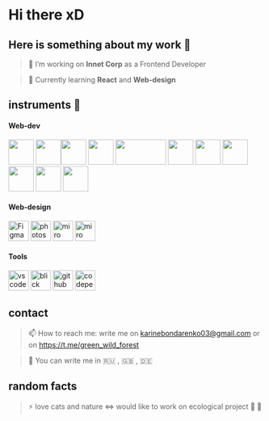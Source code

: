 # Hi there xD

## Here is something about my work :triangular_ruler:

>🔭 I’m working on **Innet Corp** as a Frontend Developer

> 🌱 Currently learning **React** and **Web-design**


## instruments :construction:
<!-- [![Top Langs](https://github-readme-stats.vercel.app/api/top-langs/?username=LivingTribunal18&layout=compact)](https://github.com/anuraghazra/github-readme-stats) -->
 
#### Web-dev
<img src="https://upload.wikimedia.org/wikipedia/commons/thumb/9/99/Unofficial_JavaScript_logo_2.svg/1200px-Unofficial_JavaScript_logo_2.svg.png" width="50px" height="50px" /> <img src="https://upload.wikimedia.org/wikipedia/commons/thumb/a/a7/React-icon.svg/1200px-React-icon.svg.png" height="50px" /><img src="https://upload.wikimedia.org/wikipedia/commons/thumb/6/61/HTML5_logo_and_wordmark.svg/1024px-HTML5_logo_and_wordmark.svg.png" width="50px" height="50px" /> <img src="https://upload.wikimedia.org/wikipedia/commons/thumb/d/d5/CSS3_logo_and_wordmark.svg/800px-CSS3_logo_and_wordmark.svg.png" height="50px" /> <img width="100px" height="50px" src="https://upload.wikimedia.org/wikipedia/commons/thumb/9/96/Sass_Logo_Color.svg/1280px-Sass_Logo_Color.svg.png" /> <img src="https://stepansuvorov.com/blog/wp-content/uploads/2016/05/gulp-2x.png" height="50px" /> <img src="https://upload.wikimedia.org/wikipedia/commons/thumb/b/b2/Bootstrap_logo.svg/1280px-Bootstrap_logo.svg.png" width="50px" /> <img src="https://www.markusantonwolf.com/media/pages/blog/tailwind-css/265298487-1623549769/tailwind-css-logo.svg" height="50px" /> <img src="https://web-creator.ru/uploads/Page/43/php.svg" height="50px" /> <img src="https://redbeanphp.com/img/redbeanphp_logo.png" height="50px" /> <img src="https://upload.wikimedia.org/wikipedia/ru/d/d3/Mysql.png" height="50px" />

#### Web-design
<img alt="Figma" height="40px" src="https://upload.wikimedia.org/wikipedia/commons/a/ad/Figma-1-logo.png" /> <img alt="photoshop" height="40px" src="https://upload.wikimedia.org/wikipedia/commons/thumb/a/af/Adobe_Photoshop_CC_icon.svg/1200px-Adobe_Photoshop_CC_icon.svg.png" /> <img alt="miro" height="40px" src="https://www.adobe.com/content/dam/cc/icons/illustrator.svg" /> <img alt="miro" height="40px" src="https://hsto.org/getpro/moikrug/uploads/company/100/004/390/5/logo/medium_05f9acd566a8a72dbaa07fa0f89f7c9d.png" />



#### Tools
<img alt="vscode" height="40px" src="https://img.icons8.com/color/452/visual-studio-code-2019.png" /> <img alt="blick" height="40px" src="https://upload.wikimedia.org/wikipedia/commons/b/b0/Blisk-logo-transparent.png" />  <img alt="github" height="40px" src="https://upload.wikimedia.org/wikipedia/commons/9/91/Octicons-mark-github.svg" />  <img alt="codepen" height="40px" src="https://image.flaticon.com/icons/png/512/2111/2111501.png" />

<!-- ## OS :computer:
<img src="https://upload.wikimedia.org/wikipedia/commons/thumb/e/e2/Windows_logo_and_wordmark_-_2021.svg/1920px-Windows_logo_and_wordmark_-_2021.svg.png" height="30px" /> <img src="https://upload.wikimedia.org/wikipedia/commons/thumb/a/ab/Logo-ubuntu_cof-orange-hex.svg/231px-Logo-ubuntu_cof-orange-hex.svg.png" height="40px" />
 -->

## contact
> 📫 How to reach me: write me on karinebondarenko03@gmail.com or on https://t.me/green_wild_forest

> :round_pushpin: You can write me in  :ru:  ,  :gb:  ,  :de:


## random facts
> ⚡ love cats and nature <=> would like to work on ecological project :evergreen_tree: :deciduous_tree:

